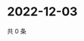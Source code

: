# 2022-12-03

共 0 条

<!-- BEGIN WEIBO -->
<!-- 最后更新时间 Sat Dec 03 2022 00:19:38 GMT+0800 (China Standard Time) -->

<!-- END WEIBO -->
